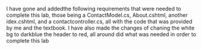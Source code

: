 I have gone and addedthe following requirements that were needed to complete this lab, those being a ContactModel.cs, About.cshtml, another idex.cshtml, 
and a contactcontroller.cs, all with the code
that was provided by me and the textbook. I have also made the changes of chaning the white bg to darkblue the header to red, 
all around did what was needed in order to complete this lab
